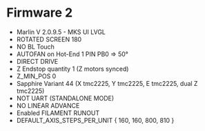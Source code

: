 # Firmware 2

* Marlin V 2.0.9.5 - MKS UI LVGL
* ROTATED SCREEN 180
* NO BL Touch
* AUTOFAN on Hot-End 1 PIN PB0 => 50°
* DIRECT DRIVE
* Z Endstop quantity 1 (Z motors synced)
* Z_MIN_POS 0
* Sapphire Variant 44 (X tmc2225, Y tmc2225, E tmc2225, dual 	Z tmc2225)
* NOT UART (STANDALONE MODE)
* NO LINEAR ADVANCE
* Enabled FILAMENT RUNOUT
* DEFAULT_AXIS_STEPS_PER_UNIT   { 160, 160, 800, 810 }

